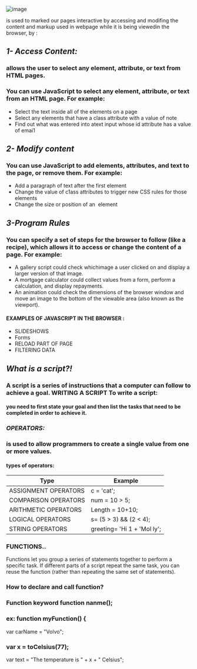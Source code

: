 ![image](https://insights.dice.com/wp-content/uploads/2020/07/shutterstock_1062509657.jpg)
 

 is used to marked our pages interactive by accessing and modifing the content and markup used in webpage while it is being viewedin the browser, by :
## ***1- Access Content:***
### allows the user to select any element, attribute, or text from HTML pages.
 ### You can use JavaScript to select any element, attribute, or text from an HTML page. For example:
 * Select the text inside all of the <hl> elements on a page
 * Select any elements that have a class attribute with a value of note
 * Find out what was entered into atext input whose id attribute has a value of emai1
    
   

## ***2- Modify content***
  ### You can use JavaScript to add elements, attributes, and text to the page, or remove them. For example:
* Add a paragraph of text after the first <hl> element
* Change the value of c1ass attributes to trigger new CSS rules for those elements
* Change the size or position of an <img> element 

## ***3-Program Rules***
### You can specify a set of steps for the browser to follow (like a recipe), which allows it to access or change the content of a page. For example:
* A gallery script could check whichimage a user clicked on and display a larger version of that image.
* A mortgage calculator could collect values from a form, perform a calculation, and display repayments.
* An animation could check the dimensions of the browser window and move an image to the bottom of the viewable area (also known as the viewport).

#### EXAMPLES OF JAVASCRIPT IN THE BROWSER :
* SLIDESHOWS 
* Forms
* RELOAD PART OF PAGE 
* FILTERING DATA 


## ***What is  a script?!***
### A script is a series of instructions that a computer can follow to achieve a goal. WRITING A SCRIPT To write a script:
#### you need to first state your goal and then list the tasks that need to be completed in order to achieve it. 

### ***OPERATORS:***
### is used to allow programmers to create a single value from one or more values. 
#### **types of operators:**


| Type | Example |
| --- | ----------- |
| ASSIGNMENT OPERATORS | c = 'cat';|
| COMPARISON OPERATORS | num = 10 > 5;|
| ARITHMETIC OPERATORS| Length = 10+10;|
| LOGICAL OPERATORS|s= (5 > 3) && (2 < 4);|
|STRING OPERATORS | greeting= 'Hi 1 + 'Mol ly';|


### FUNCTIONS.. 
Functions let you group a series of statements together to perform a specific task. If different parts of a script repeat the same task, you can reuse the function (rather than repeating the same set of statements). 
### How to declare and call function?

### Function keyword function nanme();
### ex: function myFunction() {
  var carName = "Volvo";
### var x = toCelsius(77);
var text = "The temperature is " + x + " Celsius";